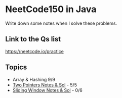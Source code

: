 # NeetCode150 in Java
Write down some notes when I solve these problems.  
## Link to the Qs list
https://neetcode.io/practice
## Topics
- Array & Hashing 9/9
- [Two Pointers Notes & Sol](https://github.com/SongyangD/NeetCode150/blob/main/TwoPointers9.md) -  5/5
- [Sliding Window Notes & Sol](https://github.com/SongyangD/NeetCode150/blob/main/SlidingWindow.md) - 0/6
